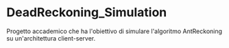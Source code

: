# DeadReckoning_Simulation
Progetto accademico che ha l'obiettivo di simulare l'algoritmo AntReckoning su un'architettura client-server.
